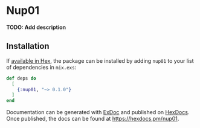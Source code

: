 # Nup01

**TODO: Add description**

## Installation

If [available in Hex](https://hex.pm/docs/publish), the package can be installed
by adding `nup01` to your list of dependencies in `mix.exs`:

```elixir
def deps do
  [
    {:nup01, "~> 0.1.0"}
  ]
end
```

Documentation can be generated with [ExDoc](https://github.com/elixir-lang/ex_doc)
and published on [HexDocs](https://hexdocs.pm). Once published, the docs can
be found at <https://hexdocs.pm/nup01>.


